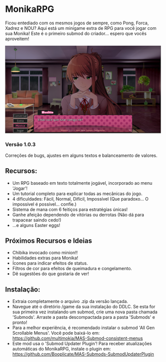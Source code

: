 # MonikaRPG
Ficou entediado com os mesmos jogos de sempre, como Pong, Forca, Xadrez e NOU? Aqui está um minigame extra de RPG para você jogar com sua Monika!
Este é o primeiro submod do criador... espero que vocês aproveitem!

![screenshot0017](https://github.com/MASBrasil/MonikaRPG-PTBR/blob/main/MonikaRPG_v1.0.3/READMEimage_MONIKARPG-PTBR.png)

### Versão 1.0.3

Correções de bugs, ajustes em alguns textos e balanceamento de valores.

## Recursos:

- Um RPG baseado em texto totalmente jogável, incorporado ao menu 'Jogar'!
- Um tutorial completo para explicar todas as mecânicas do jogo.
- 4 dificuldades: Fácil, Normal, Difícil, Impossível (Que paradoxo... O impossível é possível... confie.)
- Sistema de mana com 6 feitiços para estratégias únicas!
- Ganhe afeição dependendo de vitórias ou derrotas (Não dá para trapacear saindo cedo!)
- ...e alguns Easter eggs!

## Próximos Recursos e Ideias
- Chibika invocado como minion!!
- Habilidades extras para Monika!
- Ícones para indicar efeitos de status.
- Filtros de cor para efeitos de queimadura e congelamento.
- Dê sugestões do que gostaria de ver!

## Instalação:
- Extraia completamente o arquivo .zip da versão lançada.
- Navegue até o diretório /game da sua instalação do DDLC. Se esta for sua primeira vez instalando um submod, crie uma nova pasta chamada 'Submods'. Arraste a pasta descompactada para a pasta 'Submods' e pronto!
- Para a melhor experiência, é recomendado instalar o submod 'All Gen Scrollable Menus'. Você pode baixá-lo em: https://github.com/multimokia/MAS-Submod-consistent-menus
- Este mod usa o 'Submod Updater Plugin'! Para receber atualizações automáticas do MonikaRPG, instale o plugin em: https://github.com/Booplicate/MAS-Submods-SubmodUpdaterPlugin
